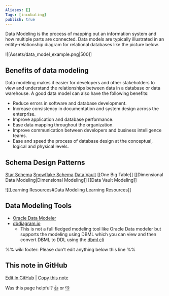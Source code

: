 ```yaml
---
Aliases: []
Tags: [incubating]
publish: true
---
```

Data Modeling is the process of mapping out an information system and how multiple parts are connected. Data models are typically illustrated in an entity-relationship diagram for relational databases like the picture below.

![[Assets/data_model_example.png|500]]

## Benefits of data modeling
Data modeling makes it easier for developers and other stakeholders to view and understand the relationships between data in a database or data warehouse. A good data model can also have the following benefits:
- Reduce errors in software and database development.
- Increase consistency in documentation and system design across the enterprise.
- Improve application and database performance.
- Ease data mapping throughout the organization.
- Improve communication between developers and business intelligence teams.
- Ease and speed the process of database design at the conceptual, logical and physical levels.

## Schema Design Patterns
[Star Schema](https://en.wikipedia.org/wiki/Star_schema)
[Snowflake Schema](https://en.wikipedia.org/wiki/Snowflake_schema)
[Data Vault](https://en.wikipedia.org/wiki/Data_vault_modeling)
[[One Big Table]]
[[Dimensional Data Modeling|Dimensional Modeling]]
[[Data Vault Modeling]]

![[Learning Resources#Data Modeling Learning Resources]]


## Data Modeling Tools

- [Oracle Data Modeler](https://www.oracle.com/database/sqldeveloper/technologies/sql-data-modeler/download/)
- [dbdiagram.io](https://dbdiagram.io/home)
    - This is not a full fledged modeling tool like Oracle Data modeler but supports the modeling using DBML which you can view and then convert DBML to DDL using the [dbml cli](https://www.npmjs.com/package/@dbml/cli)

%% wiki footer: Please don't edit anything below this line %%

## This note in GitHub

<span class="git-footer">[Edit In GitHub](https://github.dev/data-engineering-community/data-engineering-wiki/blob/main/Concepts/Data%20Modeling.md "git-hub-edit-note") | [Copy this note](https://raw.githubusercontent.com/data-engineering-community/data-engineering-wiki/main/Concepts/Data%20Modeling.md "git-hub-copy-note")</span>

<span class="git-footer">Was this page helpful?
[👍](https://tally.so/r/mOaxjk?rating=Yes&url=https://dataengineering.wiki/Concepts/Data+Modeling) or [👎](https://tally.so/r/mOaxjk?rating=No&url=https://dataengineering.wiki/Concepts/Data+Modeling)</span>
